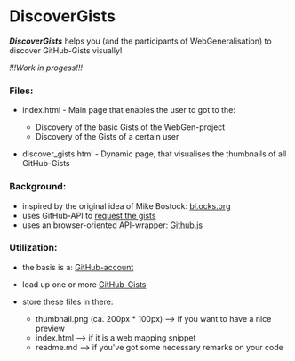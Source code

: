DiscoverGists
=============

***DiscoverGists*** helps you (and the participants of WebGeneralisation) to discover GitHub-Gists visually!

*!!!Work in progess!!!*

### Files:
* index.html - Main page that enables the user to got to the:
	- Discovery of the basic Gists of the WebGen-project
	- Discovery of the Gists of a certain user

* discover_gists.html - Dynamic page, that visualises the thumbnails of all GitHub-Gists

### Background:
* inspired by the original idea of Mike Bostock: [bl.ocks.org](http://bl.ocks.org/)
* uses GitHub-API to [request the gists](http://developer.github.com/v3/gists/)
* uses an browser-oriented API-wrapper: [Github.js](https://github.com/michael/github)

### Utilization:
* the basis is a: [GitHub-account](https://github.com/login)
* load up one or more [GitHub-Gists](https://gist.github.com/)

* store these files in there:
	- thumbnail.png (ca. 200px * 100px)	--> if you want to have a nice preview
	- index.html 	--> if it is a web mapping snippet
	- readme.md 	--> if you've got some necessary remarks on your code